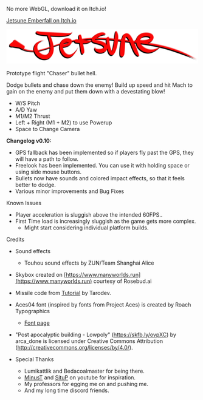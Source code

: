 No more WebGL, download it on Itch.io!

[Jetsune Emberfall on Itch.io](https://sachiterasu-wolfy.itch.io/jetsune-1-emberfall-prototype)

![Logo](Assets/Textures/Jetsune_Logo.png)

Prototype flight "Chaser" bullet hell.

Dodge bullets and chase down the enemy! Build up speed and hit Mach to gain on the enemy and put them down with a devestating blow!

- W/S Pitch
- A/D Yaw
- M1/M2 Thrust
- Left + Right (M1 + M2) to use Powerup
- Space to Change Camera


**Changelog v0.10:**

- GPS fallback has been implemented so if players fly past the GPS, they will have a path to follow.
- Freelook has been implemented. You can use it with holding space or using side mouse buttons.
- Bullets now have sounds and colored impact effects, so that it feels better to dodge.
- Various minor improvements and Bug Fixes



Known Issues

- Player acceleration is sluggish above the intended 60FPS..
- First Time load is increasingly sluggish as the game gets more complex.
  - Might start considering individual platform builds.

Credits

- Sound effects
  - Touhou sound effects by ZUN/Team Shanghai Alice
- Skybox created on [https://www.manyworlds.run](https://www.manyworlds.run) courtesy of Rosebud.ai
- Missile code from [Tutorial](https://youtu.be/Z6qBeuN-H1M?si=wmq64OtvQFFeijn3) by Tarodev.
- Aces04 font (inspired by fonts from Project Aces) is created by Roach Typographics
  - [Font page](https://www.moddb.com/mods/aces-typografics/addons/aces04-true-type-font-family)
- "Post apocalyptic building - Lowpoly" (https://skfb.ly/ovpXC) by arca_done is licensed under Creative Commons Attribution (http://creativecommons.org/licenses/by/4.0/).

- Special Thanks
  - Lumikattlik and Bedacoalmaster for being there.
  - [MinusT](https://youtube.com/@0minust?si=e9V6mRUq_7vSmG6N) and [SituP](https://youtube.com/@situp4747?si=NLGkL_KUNuzrUmUg) on youtube for inspiration.
  - My professors for egging me on and pushing me.
  - And my long time discord friends.
